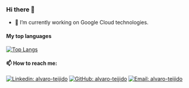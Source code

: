 ### Hi there 👋

- 🔭 I’m currently working on Google Cloud technologies.

#### My top languages

[![Top Langs](https://github-readme-stats.vercel.app/api/top-langs/?username=alvjtc&layout=compact&theme=darcula&hide=HTML,CSS&langs_count=5)](https://github.com/alvjtc)

#### 📫 How to reach me:

[![Linkedin: alvaro-teijido](https://img.shields.io/badge/LinkedIn-alvaro--teijido-blue?style=flat&logo=Linkedin&logoColor=white&link=https://www.linkedin.com/in/alvaro-teijido/)](https://www.linkedin.com/in/alvaro-teijido/)
[![GitHub: alvaro-teijido](https://img.shields.io/badge/GitHub-alvjtc-lightgrey?style=flat&logo=Github&logoColor=white&link=https://github.com/alvjtc)](https://github.com/alvjtc)
[![Email: alvaro-teijido](https://img.shields.io/badge/Email-alvjtc@gmail.com-red?style=flat&logo=Gmail&logoColor=white&link=mailto:alvjtc@gmail.com)](mailto:alvjtc@gmail.com)
